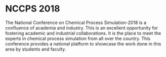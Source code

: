 # NCCPS 2018


The National Conference on Chemical Process Simulation-2018 is a confluence of academia and industry. This is an excellent opportunity for fostering academic and industrial collaborations. It is the place to meet the experts in chemical process simulation from all over the country. This conference provides a national platform to showcase the work done in this area by students and faculty.
